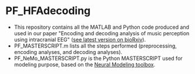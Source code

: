 # PF_HFAdecoding
- This repository contains all the MATLAB and Python code produced and used in our paper "Encoding and decoding analysis of music perception using intracranial EEG" ([see latest version on bioRxiv](https://www.biorxiv.org/content/10.1101/2022.01.27.478085v2)).
- PF_MASTERSCRIPT.m lists all the steps performed (preprocessing, encoding analyses, and decoding analyses).
- PF_NeMo_MASTERSCRIPT.py is the Python MASTERSCRIPT used for modeling purpose, based on the [Neural Modeling toolbox](https://github.com/ludovicbellier/NeMo).
